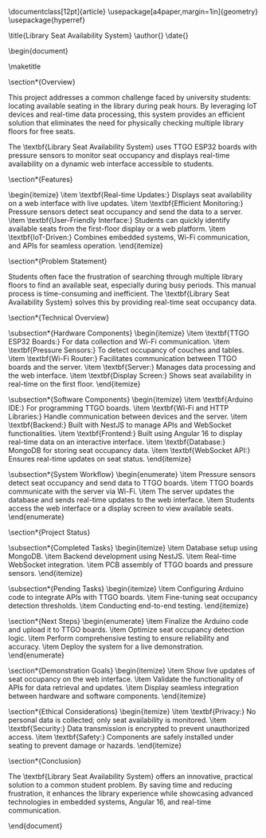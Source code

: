 \documentclass[12pt]{article}
\usepackage[a4paper,margin=1in]{geometry}
\usepackage{hyperref}

\title{Library Seat Availability System}
\author{}
\date{}

\begin{document}

\maketitle

\section*{Overview}

This project addresses a common challenge faced by university students: locating available seating in the library during peak hours. By leveraging IoT devices and real-time data processing, this system provides an efficient solution that eliminates the need for physically checking multiple library floors for free seats.

The \textbf{Library Seat Availability System} uses TTGO ESP32 boards with pressure sensors to monitor seat occupancy and displays real-time availability on a dynamic web interface accessible to students.

\section*{Features}

\begin{itemize}
    \item \textbf{Real-time Updates:} Displays seat availability on a web interface with live updates.
    \item \textbf{Efficient Monitoring:} Pressure sensors detect seat occupancy and send the data to a server.
    \item \textbf{User-Friendly Interface:} Students can quickly identify available seats from the first-floor display or a web platform.
    \item \textbf{IoT-Driven:} Combines embedded systems, Wi-Fi communication, and APIs for seamless operation.
\end{itemize}

\section*{Problem Statement}

Students often face the frustration of searching through multiple library floors to find an available seat, especially during busy periods. This manual process is time-consuming and inefficient. The \textbf{Library Seat Availability System} solves this by providing real-time seat occupancy data.

\section*{Technical Overview}

\subsection*{Hardware Components}
\begin{itemize}
    \item \textbf{TTGO ESP32 Boards:} For data collection and Wi-Fi communication.
    \item \textbf{Pressure Sensors:} To detect occupancy of couches and tables.
    \item \textbf{Wi-Fi Router:} Facilitates communication between TTGO boards and the server.
    \item \textbf{Server:} Manages data processing and the web interface.
    \item \textbf{Display Screen:} Shows seat availability in real-time on the first floor.
\end{itemize}

\subsection*{Software Components}
\begin{itemize}
    \item \textbf{Arduino IDE:} For programming TTGO boards.
    \item \textbf{Wi-Fi and HTTP Libraries:} Handle communication between devices and the server.
    \item \textbf{Backend:} Built with NestJS to manage APIs and WebSocket functionalities.
    \item \textbf{Frontend:} Built using Angular 16 to display real-time data on an interactive interface.
    \item \textbf{Database:} MongoDB for storing seat occupancy data.
    \item \textbf{WebSocket API:} Ensures real-time updates on seat status.
\end{itemize}

\subsection*{System Workflow}
\begin{enumerate}
    \item Pressure sensors detect seat occupancy and send data to TTGO boards.
    \item TTGO boards communicate with the server via Wi-Fi.
    \item The server updates the database and sends real-time updates to the web interface.
    \item Students access the web interface or a display screen to view available seats.
\end{enumerate}

\section*{Project Status}

\subsection*{Completed Tasks}
\begin{itemize}
    \item Database setup using MongoDB.
    \item Backend development using NestJS.
    \item Real-time WebSocket integration.
    \item PCB assembly of TTGO boards and pressure sensors.
\end{itemize}

\subsection*{Pending Tasks}
\begin{itemize}
    \item Configuring Arduino code to integrate APIs with TTGO boards.
    \item Fine-tuning seat occupancy detection thresholds.
    \item Conducting end-to-end testing.
\end{itemize}

\section*{Next Steps}
\begin{enumerate}
    \item Finalize the Arduino code and upload it to TTGO boards.
    \item Optimize seat occupancy detection logic.
    \item Perform comprehensive testing to ensure reliability and accuracy.
    \item Deploy the system for a live demonstration.
\end{enumerate}

\section*{Demonstration Goals}
\begin{itemize}
    \item Show live updates of seat occupancy on the web interface.
    \item Validate the functionality of APIs for data retrieval and updates.
    \item Display seamless integration between hardware and software components.
\end{itemize}

\section*{Ethical Considerations}
\begin{itemize}
    \item \textbf{Privacy:} No personal data is collected; only seat availability is monitored.
    \item \textbf{Security:} Data transmission is encrypted to prevent unauthorized access.
    \item \textbf{Safety:} Components are safely installed under seating to prevent damage or hazards.
\end{itemize}

\section*{Conclusion}

The \textbf{Library Seat Availability System} offers an innovative, practical solution to a common student problem. By saving time and reducing frustration, it enhances the library experience while showcasing advanced technologies in embedded systems, Angular 16, and real-time communication.

\end{document}
